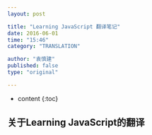 ```yaml
---
layout: post

title: "Learning JavaScript 翻译笔记"
date: 2016-06-01
time: "15:46"
category: "TRANSLATION"

author: "袁慎建"
published: false
type: "original"

---
```


* content
{:toc}

## 关于Learning JavaScript的翻译
